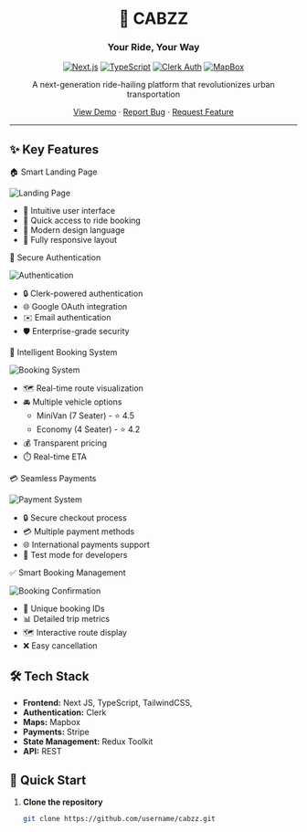 <div align="center">

# 🚗 CABZZ

### Your Ride, Your Way

[![Next.js](https://img.shields.io/badge/Made%20with-Next.js-000000?style=flat-square&logo=next.js)](https://nextjs.org/)
[![TypeScript](https://img.shields.io/badge/TypeScript-Ready-blue?style=flat-square&logo=typescript)](https://www.typescriptlang.org/)
[![Clerk Auth](https://img.shields.io/badge/Clerk-Authentication-purple?style=flat-square)](https://clerk.dev/)
[![MapBox](https://img.shields.io/badge/MapBox-Maps-000000?style=flat-square&logo=mapbox)](https://www.mapbox.com/)

A next-generation ride-hailing platform that revolutionizes urban transportation

[View Demo](https://demo-link.com) · [Report Bug](https://github.com/username/cabzz/issues) · [Request Feature](https://github.com/username/cabzz/issues)

</div>

---

## ✨ Key Features

🏠 Smart Landing Page

![Landing Page](https://hebbkx1anhila5yf.public.blob.vercel-storage.com/1-hP9RJ1Amm7jRSX3DWSseao4Za0HAOJ.png)

- 🎯 Intuitive user interface
- 🚀 Quick access to ride booking
- 🎨 Modern design language
- 📱 Fully responsive layout
</details>

🔐 Secure Authentication

![Authentication](https://hebbkx1anhila5yf.public.blob.vercel-storage.com/2-daAI5NNCr05eSllawTDoE5TElocm2a.png)

- 🔒 Clerk-powered authentication
- 🌐 Google OAuth integration
- ✉️ Email authentication
- 🛡️ Enterprise-grade security

📍 Intelligent Booking System

![Booking System](https://hebbkx1anhila5yf.public.blob.vercel-storage.com/3-MwgQUskeEsHA968N7rYQjEiquV1P4L.png)

- 🗺️ Real-time route visualization
- 🚘 Multiple vehicle options
  - MiniVan (7 Seater) - ⭐ 4.5
  - Economy (4 Seater) - ⭐ 4.2
- 💰 Transparent pricing
- ⏱️ Real-time ETA

💳 Seamless Payments

![Payment System](https://hebbkx1anhila5yf.public.blob.vercel-storage.com/4-LpxryQBIp6Oi98I6T07U2cgQOMaL3A.png)

- 🔒 Secure checkout process
- 💳 Multiple payment methods
- 🌐 International payments support
- 🧪 Test mode for developers

✅ Smart Booking Management

![Booking Confirmation](https://hebbkx1anhila5yf.public.blob.vercel-storage.com/5-9WR75PGIUb0HhY5AdPrFXIzouN0KJz.png)

- 🎫 Unique booking IDs
- 📊 Detailed trip metrics
- 🗺️ Interactive route display
- ❌ Easy cancellation


## 🛠️ Tech Stack

- **Frontend:** Next JS, TypeScript, TailwindCSS,
- **Authentication:** Clerk
- **Maps:** Mapbox
- **Payments:** Stripe
- **State Management:** Redux Toolkit
- **API:** REST

## 🚀 Quick Start

1. **Clone the repository**
   ```bash
   git clone https://github.com/username/cabzz.git
